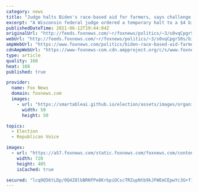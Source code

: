 ```yaml
---
category: news
title: "Judge halts Biden's race-based aid for farmers, says challenge is 'likely to succeed'"
excerpt: "A Wisconsin federal judge ordered a temporary halt to a $4 billion race-based federal relief program for farmers on Thursday."
publishedDateTime: 2021-06-12T19:44:04Z
originalUrl: "http://feeds.foxnews.com/~r/foxnews/politics/~3/s0vqCpgrS0s/biden-race-based-aid-farmers-halted"
webUrl: "http://feeds.foxnews.com/~r/foxnews/politics/~3/s0vqCpgrS0s/biden-race-based-aid-farmers-halted"
ampWebUrl: "https://www.foxnews.com/politics/biden-race-based-aid-farmers-halted.amp"
cdnAmpWebUrl: "https://www-foxnews-com.cdn.ampproject.org/c/s/www.foxnews.com/politics/biden-race-based-aid-farmers-halted.amp"
type: article
quality: 168
heat: 168
published: true

provider:
  name: Fox News
  domain: foxnews.com
  images:
    - url: "https://smartableai.github.io/election/assets/images/organizations/foxnews.com-50x50.jpg"
      width: 50
      height: 50

topics:
  - Election
  - Republican Voice

images:
  - url: "https://a57.foxnews.com/static.foxnews.com/foxnews.com/content/uploads/2018/09/720/405/Food-and-Farm-Robots-_Garc.jpg?ve=1&tl=1"
    width: 720
    height: 405
    isCached: true

secured: "lcq9Q56tLDp/0Q4Z8lbBRNfPe8KrbpiOCscTRZupNtb9kJFWEmCEpwYc3G+f1a0DswFs6nmFA6zfo8H3FQ0tOf8jApd8mYgQVuiBH69SVWjZV91S3/YeXDDH7c28o7wXkxjxjkRU3EEhZt8t2Y1qO/2ZELZLflJAW3dSDRhgdvidXILXr2f3LTj5/5yta4ewOPJ+t8BDYMxKnaJbwDNWDjAxCrxLz28W/4RJAVWfz00Qm7a5uWelWwCty+9gZy1TnFgvmK3eI+PQLb6szW304pzBTwkKIMHayxO4wrUi3kTXEzAL1LAZTtUZatkVOaZalBIQPq4nGjw4m7zcS0tZkaupXgEi3pYxIHtapi3y5XM=;NVaSZJh8NVaHwBRj4+jTww=="
---
```


